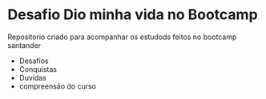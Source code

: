 # Desafio Dio minha vida no Bootcamp
Repositorio criado para acompanhar os estudods feitos no bootcamp santander 

- Desafios 
- Conquistas 
- Duvidas 
- compreensão do curso 
